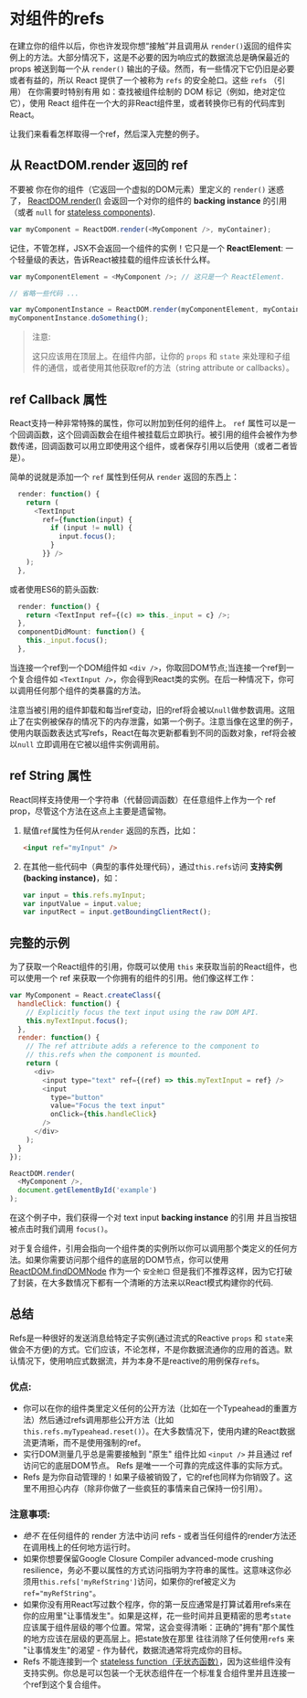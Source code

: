 # 对组件的refs

在建立你的组件以后，你也许发现你想“接触”并且调用从 `render()`返回的组件实例上的方法。大部分情况下，这是不必要的因为响应式的数据流总是确保最近的 props 被送到每一个从 `render()` 输出的子级。然而，有一些情况下它仍旧是必要或者有益的，所以 React 提供了一个被称为 `refs` 的安全舱口。这些 `refs` （引用） 在你需要时特别有用 如：查找被组件绘制的 DOM 标记（例如，绝对定位它），使用 React 组件在一个大的非React组件里，或者转换你已有的代码库到React。

让我们来看看怎样取得一个ref，然后深入完整的例子。

## 从 ReactDOM.render 返回的 ref

不要被 你在你的组件（它返回一个虚拟的DOM元素）里定义的 `render()` 迷惑了， [ReactDOM.render()](/react/docs/top-level-api.html#reactdom.render) 会返回一个对你的组件的 **backing instance** 的引用（或者 `null` for [stateless components](/react/docs/reusable-components.html#stateless-functions)).


```js
var myComponent = ReactDOM.render(<MyComponent />, myContainer);
```

记住，不管怎样，JSX不会返回一个组件的实例！它只是一个 **ReactElement**: 一个轻量级的表达，告诉React被挂载的组件应该长什么样。

```js
var myComponentElement = <MyComponent />; // 这只是一个 ReactElement.

// 省略一些代码 ...

var myComponentInstance = ReactDOM.render(myComponentElement, myContainer);
myComponentInstance.doSomething();
```

> 注意:
>
> 这只应该用在顶层上。在组件内部，让你的 `props` 和 `state` 来处理和子组件的通信，或者使用其他获取ref的方法（string attribute or callbacks）。

## ref Callback 属性

React支持一种非常特殊的属性，你可以附加到任何的组件上。 `ref` 属性可以是一个回调函数，这个回调函数会在组件被挂载后立即执行。被引用的组件会被作为参数传递，回调函数可以用立即使用这个组件，或者保存引用以后使用（或者二者皆是）。

简单的说就是添加一个 `ref` 属性到任何从 `render` 返回的东西上：

```js
  render: function() {
    return (
      <TextInput
        ref={function(input) {
          if (input != null) {
            input.focus();
          }
        }} />
    );
  },
```
或者使用ES6的箭头函数:

```js
  render: function() {
    return <TextInput ref={(c) => this._input = c} />;
  },
  componentDidMount: function() {
    this._input.focus();
  },
```

当连接一个ref到一个DOM组件如 `<div />`，你取回DOM节点;当连接一个ref到一个复合组件如 `<TextInput />`，你会得到React类的实例。在后一种情况下，你可以调用任何那个组件的类暴露的方法。

注意当被引用的组件卸载和每当ref变动，旧的ref将会被以`null`做参数调用。这阻止了在实例被保存的情况下的内存泄露，如第一个例子。注意当像在这里的例子，使用内联函数表达式写refs，React在每次更新都看到不同的函数对象，ref将会被以`null` 立即调用在它被以组件实例调用前。

## ref String 属性

React同样支持使用一个字符串（代替回调函数）在任意组件上作为一个 ref prop，尽管这个方法在这点上主要是遗留物。

1. 赋值`ref`属性为任何从`render` 返回的东西，比如：

    ```html
    <input ref="myInput" />
    ```

2. 在其他一些代码中（典型的事件处理代码），通过`this.refs`访问 **支持实例(backing instance)**，如：

    ```javascript
    var input = this.refs.myInput;
    var inputValue = input.value;
    var inputRect = input.getBoundingClientRect();
    ```

## 完整的示例
为了获取一个React组件的引用，你既可以使用 `this` 来获取当前的React组件，也可以使用一个 ref 来获取一个你拥有的组件的引用。他们像这样工作：

```javascript
var MyComponent = React.createClass({
  handleClick: function() {
    // Explicitly focus the text input using the raw DOM API.
    this.myTextInput.focus();
  },
  render: function() {
    // The ref attribute adds a reference to the component to
    // this.refs when the component is mounted.
    return (
      <div>
        <input type="text" ref={(ref) => this.myTextInput = ref} />
        <input
          type="button"
          value="Focus the text input"
          onClick={this.handleClick}
        />
      </div>
    );
  }
});

ReactDOM.render(
  <MyComponent />,
  document.getElementById('example')
);
```

在这个例子中，我们获得一个对 text input **backing instance** 的引用 并且当按钮被点击时我们调用 `focus()`。

对于复合组件，引用会指向一个组件类的实例所以你可以调用那个类定义的任何方法。如果你需要访问那个组件的底层的DOM节点，你可以使用 [ReactDOM.findDOMNode](/react/docs/top-level-api.html#reactdom.finddomnode) 作为一个 `安全舱口` 但是我们不推荐这样，因为它打破了封装，在大多数情况下都有一个清晰的方法来以React模式构建你的代码.

## 总结

Refs是一种很好的发送消息给特定子实例(通过流式的Reactive `props` 和 `state`来做会不方便)的方式。它们应该，不论怎样，不是你数据流通你的应用的首选。默认情况下，使用响应式数据流，并为本身不是reactive的用例保存`ref`s。

### 优点:

- 你可以在你的组件类里定义任何的公开方法（比如在一个Typeahead的重置方法）然后通过refs调用那些公开方法（比如`this.refs.myTypeahead.reset()`）。在大多数情况下，使用内建的React数据流更清晰，而不是使用强制的ref。
- 实行DOM测量几乎总是需要接触到 "原生" 组件比如 `<input />` 并且通过 ref 访问它的底层DOM节点。 Refs 是唯一一个可靠的完成这件事的实际方式。
- Refs 是为你自动管理的！如果子级被销毁了，它的ref也同样为你销毁了。这里不用担心内存（除非你做了一些疯狂的事情来自己保持一份引用）。

### 注意事项:

- *绝不* 在任何组件的 render 方法中访问 refs - 或者当任何组件的render方法还在调用栈上的任何地方运行时。
- 如果你想要保留Google Closure Compiler advanced-mode crushing resilience，务必不要以属性的方式访问指明为字符串的属性。这意味这你必须用`this.refs['myRefString']`访问，如果你的ref被定义为`ref="myRefString"`。
- 如果你没有用React写过数个程序，你的第一反应通常是打算试着用refs来在你的应用里"让事情发生"。如果是这样，花一些时间并且更精密的思考`state`应该属于组件层级的哪个位置。常常，这会变得清晰：正确的"拥有"那个属性的地方应该在层级的更高层上。把state放在那里 往往消除了任何使用`ref`s 来 "让事情发生"的渴望 - 作为替代，数据流通常将完成你的目标。
- Refs 不能连接到一个 [stateless function（无状态函数）](/react/docs/reusable-components.html#stateless-functions)，因为这些组件没有支持实例。你总是可以包装一个无状态组件在一个标准复合组件里并且连接一个ref到这个复合组件。
